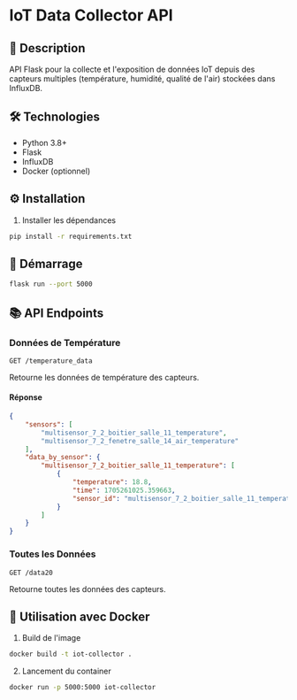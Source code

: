 # IoT Data Collector API

## 📝 Description
API Flask pour la collecte et l'exposition de données IoT depuis des capteurs multiples (température, humidité, qualité de l'air) stockées dans InfluxDB.

## 🛠️ Technologies
- Python 3.8+
- Flask
- InfluxDB
- Docker (optionnel)

## ⚙️ Installation

1. Installer les dépendances
```bash
pip install -r requirements.txt
```

## 🚀 Démarrage

```bash
flask run --port 5000
```

## 📚 API Endpoints

### Données de Température
```http
GET /temperature_data
```

Retourne les données de température des capteurs.

#### Réponse
```json
{
    "sensors": [
        "multisensor_7_2_boitier_salle_11_temperature",
        "multisensor_7_2_fenetre_salle_14_air_temperature"
    ],
    "data_by_sensor": {
        "multisensor_7_2_boitier_salle_11_temperature": [
            {
                "temperature": 18.8,
                "time": 1705261025.359663,
                "sensor_id": "multisensor_7_2_boitier_salle_11_temperature"
            }
        ]
    }
}
```

### Toutes les Données
```http
GET /data20
```

Retourne toutes les données des capteurs.


## 🔄 Utilisation avec Docker

1. Build de l'image
```bash
docker build -t iot-collector .
```

2. Lancement du container
```bash
docker run -p 5000:5000 iot-collector
```


